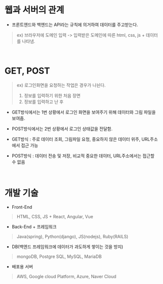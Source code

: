 <h1>웹과 서버의 관계</h1>

- 프론트엔드와 백엔드는 API라는 규칙에 의거하여 데이터를 주고받는다.

> ex) 브라우저에 도메인 입력 
> ->
> 입력받은 도메인에 따른 html, css, js + 데이터를 나타냄.


</br>

<h1>GET, POST</h1>

> ex) 로그인화면을 요청하는 작업은 경우가 나뉜다.
>
> 1. 정보를 입력하기 위한 처음 장면
> 2. 정보를 입력하고 난 후

- GET방식에서는 1번 상황에서 로그인 화면을 보여주기 위해 데이터와 그림 파일을 보여줌.

- POST방식에서는 2번 상황에서 로그인 상태값을 전달함.

- GET방식 : 주로 데이터 조회, 그림파일 요청, 중요하지 않은 데이터 위주, URL주소에서 접근 가능

- POST방식 : 데이터 전송 및 저장, 비교적 중요한 데이터, URL주소에서는 접근할 수 없음


</br>

<h1>개발 기술</h1>

- Front-End 
> HTML, CSS, JS + React, Angular, Vue
- Back-End + 프레임워크
> Java(spring), Python(django), JS(nodejs), Ruby(RAILS)
- DB(백엔드 프레임워크에 데이터가 과도하게 쌓이는 것을 방지)
> mongoDB, Postgre SQL, MySQL, MariaDB
- 배포용 서버
> AWS,  Google cloud Platform, Azure, Naver Cloud
